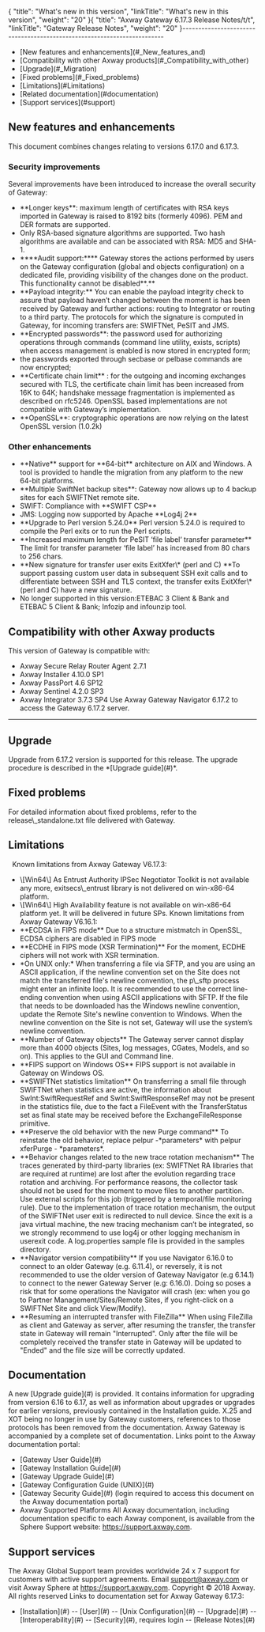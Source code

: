 {
    "title": "What's new in this version",
    "linkTitle": "What's new in this version",
    "weight": "20"
}{
"title": "Axway Gateway 6.17.3 Release Notes/t/t",
"linkTitle": "Gateway Release Notes",
"weight": "20"
}------------------------------------------------------------------------
- \[New features and enhancements\](#\_New\_features\_and)
- \[Compatibility with other Axway products\](#\_Compatibility\_with\_other)
- \[Upgrade\](#\_Migration)
- \[Fixed problems\](#\_Fixed\_problems)
- \[Limitations\](#Limitations)
- \[Related
documentation\](#documentation)
- <span lang="EN-US">\[Support services\](#support)</span>
<span id="New"></span><span id="_New_features_and"></span>
## <span lang="EN-US">New features and enhancements</span>
This document combines changes relating to versions 6.17.0 and 6.17.3.
### Security improvements
Several improvements have been introduced to increase the overall security of Gateway:
- \*\*Longer keys\*\*: maximum length of certificates with RSA keys imported in Gateway is raised to 8192 bits (formerly 4096). PEM and DER formats are supported.
- Only RSA-based signature algorithms are supported. Two hash algorithms are available and can be associated with RSA: MD5 and SHA-1.
- \*\*\*\*Audit support:\*\*\*\* Gateway stores the actions performed by users on the Gateway configuration (global and objects configuration) on a dedicated file, providing visibility of the changes done on the product. This functionality cannot be disabled\*\*.\*\*
- \*\*Payload integrity:\*\*
You can enable the payload integrity check to assure that payload haven’t changed between the moment is has been received by Gateway and further actions: routing to Integrator or routing to a third party. The protocols for which the signature is computed in Gateway, for incoming transfers are: SWIFTNet, PeSIT and JMS.
- \*\*Encrypted passwords\*\*: the password used for authorizing operations through commands (command line utility, exists, scripts) when access management is enabled is now stored in encrypted form;
- the passwords exported through <span class="code">secbase </span>or <span class="code">pelbase </span>commands are now encrypted;
- \*\*Certificate chain limit\*\* : for the outgoing and incoming exchanges secured with TLS, the certificate chain limit has been increased from 16K to 64K; handshake message fragmentation is implemented as described on rfc5246. OpenSSL based implementations are not compatible with Gateway’s implementation.
- \*\*OpenSSL\*\*: cryptographic operations are now relying on the latest OpenSSL version (1.0.2k)
### Other enhancements
- \*\*Native\*\* support for \*\*64-bit\*\* architecture on AIX and Windows.
A tool is provided to handle the migration from any platform to the new 64-bit platforms.
- \*\*Multiple SwiftNet backup sites\*\*: Gateway now allows up to 4 backup sites for each SWIFTNet remote site.
- SWIFT: Compliance with \*\*SWIFT CSP\*\*
- JMS: Logging now supported by Apache \*\*Log4j 2\*\*
- \*\*Upgrade to Perl version 5.24.0\*\*
Perl version 5.24.0 is required to compile the Perl exits or to run the Perl scripts.
- \*\*Increased maximum length for PeSIT ‘file label‘ transfer parameter\*\*
The limit for transfer parameter ‘file label’ has increased from 80 chars to 256 chars.
- \*\*New signature for transfer user exits ExitXfer\\\* (perl and C)
\*\*To support passing custom user data in subsequent SSH exit calls and to differentiate between SSH and TLS context, the transfer exits ExitXfer\\\* (perl and C) have a new signature.
- No longer supported in this version:ETEBAC 3 Client & Bank and ETEBAC 5 Client & Bank; Infozip and infounzip tool.
<span id="_Compatibility_with_other"></span>
## <span lang="EN-US">Compatibility with other Axway products</span>
<span lang="EN-US">This version of Gateway is compatible with:</span>
- Axway Secure Relay Router Agent 2.7.1
- Axway Installer 4.10.0 SP1
- Axway PassPort 4.6 SP12
- Axway Sentinel 4.2.0 SP3
- Axway Integrator 3.7.3 SP4
Use Axway Gateway Navigator 6.17.2 to
access the Gateway 6.17.2 server.
<span lang="EN-US"></span>
------------------------------------------------------------------------
<span id="mig"></span><span id="_Migration"></span>
## <span lang="EN-US">Upgrade</span>
Upgrade from 6.17.2 version is supported for this release. The upgrade procedure is described in the \*\[Upgrade guide\](#)\*.
<span id="Fixed"></span><span id="_Fixed_problems"></span>
## <span lang="EN-US">Fixed problems</span>
For detailed information about fixed problems, refer to the <span class="code">release\\\_standalone.txt </span>file delivered with Gateway.
<span id="Limitations"></span>
## L<span lang="EN-US">imitations</span>
 
Known limitations from Axway Gateway V6.17.3:
- \\\[Win64\\\] As Entrust Authority IPSec Negotiator Toolkit is not available any more, exitsecs\\\_entrust library is not delivered on win-x86-64 platform.
- \\\[Win64\\\] High Availability feature is not available on win-x86-64 platform yet. It will be delivered in future SPs.
Known limitations from Axway Gateway V6.16.1:
- \*\*ECDSA in FIPS mode\*\*
Due to a structure mistmatch in OpenSSL, ECDSA ciphers are disabled in FIPS mode
- \*\*ECDHE in FIPS mode (XSR Termination)\*\*
For the moment, ECDHE ciphers will not work with XSR termination.
- \*On UNIX only:\*
When transferring a file via SFTP, and you are using an ASCII application, if the newline convention set on the Site does not match the transferred file's newline convention, the p\\\_sftp process might enter an infinite loop.
It is recommended to use the correct line-ending convention when using ASCII applications with SFTP.
If the file that needs to be downloaded has the Windows newline convention, update the Remote Site's newline convention to Windows.
When the newline convention on the Site is not set, Gateway will use the system’s newline convention.
- \*\*Number of Gateway objects\*\*
The Gateway server cannot display more than 4000 objects (Sites, log messages, CGates, Models, and so on). This applies to the GUI and Command line.
- \*\*FIPS support on Windows OS\*\*
FIPS support is not available in Gateway on Windows OS.
- \*\*SWIFTNet statistics limitation\*\*
On transferring a small file through SWIFTNet when statistics are active, the information about <span class="code">SwInt:SwiftRequestRef </span>and <span class="code">SwInt:SwiftResponseRef </span>may not be present in the statistics file, due to the fact a FileEvent with the TransferStatus set as final state may be received before the <span class="code">ExchangeFileResponse </span>primitive.
- \*\*Preserve the old behavior with the new Purge command\*\*
To reinstate the old behavior, replace <span class="monospace">pelpur -\*parameters\*</span> with <span class="monospace">pelpur xferPurge - \*parameters\*</span>.
- \*\*Behavior changes related to the new trace rotation mechanism\*\*
The traces generated by third-party libraries (ex: SWIFTNet RA libraries that are required at runtime) are lost after the evolution regarding trace rotation and archiving.
For performance reasons, the collector task should not be used for the moment to move files to another partition. Use external scripts for this job (triggered by a temporal/file monitoring rule).
Due to the implementation of trace rotation mechanism, the output of the SWIFTNet user exit is redirected to null device. Since the exit is a java virtual machine, the new tracing mechanism can’t be integrated, so we strongly recommend to use log4j or other logging mechanism in userexit code. A log.properties sample file is provided in the samples directory.
- \*\*Navigator version compatibility\*\*
If you use Navigator 6.16.0 to connect to an older Gateway (e.g. 6.11.4), or reversely, it is not recommended to use the older version of Gateway Navigator (e.g 6.14.1) to connect to the newer Gateway Server (e.g: 6.16.0). Doing so poses a risk that for some operations the Navigator will crash (ex: when you go to Partner Management/Sites/Remote Sites, if you right-click on a SWIFTNet Site and click View/Modify).
- \*\*Resuming an interrupted transfer with FileZilla\*\*
When using FileZilla as client and Gateway as server, after resuming the transfer, the transfer state in Gateway will remain "Interrupted". Only after the file will be completely received the transfer state in Gateway will be updated to "Ended" and the file size will be correctly updated.
<span id="documentation"></span>
## Documentation
A new \[Upgrade guide\](#) is provided. It contains information for upgrading from version 6.16 to 6.17, as well as information about upgrades or upgrades for earlier versions, previously contained in the Installation guide.
X.25 and XOT being no longer in use by Gateway customers, references to those protocols has been removed from the documentation.
Axway Gateway is accompanied by a complete set of documentation. Links point to the Axway documentation portal:
- \[Gateway User Guide\](#)
- \[Gateway Installation Guide\](#)
- \[Gateway Upgrade Guide\](#)
- \[Gateway Configuration Guide (UNIX)\](#)
- \[Gateway Security Guide\](#) (login required to access this document on the Axway documentation portal)
- Axway Supported Platforms
All Axway documentation, including documentation specific to each Axway component, is available from the Sphere Support website: https://support.axway.com.
<span id="support"></span>
## Support services
The Axway Global Support team provides worldwide 24 x 7 support for customers with active support agreements.
Email support@axway.com or visit Axway Sphere at https://support.axway.com.
Copyright © 2018 Axway. All rights reserved
Links to documentation set for Axway Gateway <span class="mc-variable axway_variables.Release_Number variable">6.17.3</span>:
- \[Installation\](#) -- \[User\](#) -- \[Unix Configuration\](#) -- \[Upgrade\](#) -- \[Interoperability\](#) -- \[Security\](#), requires login -- \[Release Notes\](#)

